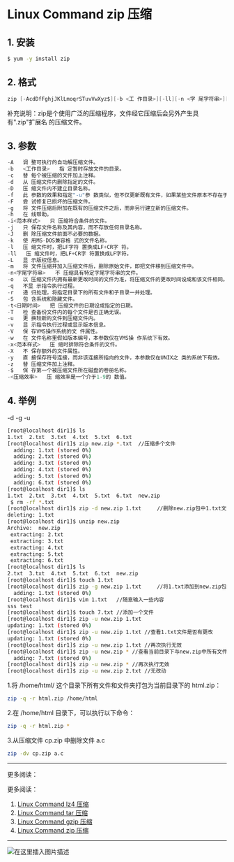 #  Linux Command zip 压缩


##  1. 安装

```bash
$ yum -y install zip
```
## 2. 格式
```c
zip [-AcdDfFghjJKlLmoqrSTuvVwXyz$][-b <工 作目录>][-ll][-n <字 尾字符串>][-t <日 期时间>][-<压 缩效率>][压 缩文件][文件...][-i <范本样式>][-x <范本样式>]
```

补充说明：zip是个使用广泛的压缩程序，文件经它压缩后会另外产生具 有".zip"扩展名 的压缩文件。
## 3. 参数

```c
-A   调 整可执行的自动解压缩文件。
-b   <工作目录>   指 定暂时存放文件的目录。
-c   替 每个被压缩的文件加上注释。
-d   从 压缩文件内删除指定的文件。
-D   压 缩文件内不建立目录名称。
-f   此 参数的效果和指定"-u"参 数类似，但不仅更新既有文件，如果某些文件原本不存在于压缩文件内，使用本参数会一并将其加入压缩文件中。
-F   尝 试修复已损坏的压缩文件。
-g   将 文件压缩后附加在既有的压缩文件之后，而非另行建立新的压缩文件。
-h   在 线帮助。
-i<范本样式>   只 压缩符合条件的文件。
-j   只 保存文件名称及其内容，而不存放任何目录名称。
-J   删 除压缩文件前面不必要的数据。
-k   使 用MS-DOS兼容格 式的文件名称。
-l   压 缩文件时，把LF字符 置换成LF+CR字 符。
-ll   压 缩文件时，把LF+CR字 符置换成LF字符。
-L   显 示版权信息。
-m   将 文件压缩并加入压缩文件后，删除原始文件，即把文件移到压缩文件中。
-n<字尾字符串>   不 压缩具有特定字尾字符串的文件。
-o   以 压缩文件内拥有最新更改时间的文件为准，将压缩文件的更改时间设成和该文件相同。
-q   不显 示指令执行过程。
-r   递 归处理，将指定目录下的所有文件和子目录一并处理。
-S   包 含系统和隐藏文件。
-t<日期时间>   把 压缩文件的日期设成指定的日期。
-T   检 查备份文件内的每个文件是否正确无误。
-u   更 换较新的文件到压缩文件内。
-v   显 示指令执行过程或显示版本信息。
-V   保 存VMS操作系统的文 件属性。
-w   在 文件名称里假如版本编号，本参数仅在VMS操 作系统下有效。
-x<范本样式>   压 缩时排除符合条件的文件。
-X   不 保存额外的文件属性。
-y   直 接保存符号连接，而非该连接所指向的文件，本参数仅在UNIX之 类的系统下有效。
-z   替 压缩文件加上注释。
-$   保 存第一个被压缩文件所在磁盘的卷册名称。
-<压缩效率>   压 缩效率是一个介于1-9的 数值。
```
## 4. 举例
-d -g -u
```bash
[root@localhost dir1]$ ls
1.txt  2.txt  3.txt  4.txt  5.txt  6.txt
[root@localhost dir1]$ zip new.zip *.txt  //压缩多个文件
  adding: 1.txt (stored 0%)
  adding: 2.txt (stored 0%)
  adding: 3.txt (stored 0%)
  adding: 4.txt (stored 0%)
  adding: 5.txt (stored 0%)
  adding: 6.txt (stored 0%)
[root@localhost dir1]$ ls
1.txt  2.txt  3.txt  4.txt  5.txt  6.txt  new.zip
 $ rm -rf *.txt
[root@localhost dir1]$ zip -d new.zip 1.txt     //删除new.zip包中1.txt文件
deleting: 1.txt
[root@localhost dir1]$ unzip new.zip 
Archive:  new.zip
 extracting: 2.txt                   
 extracting: 3.txt                   
 extracting: 4.txt                   
 extracting: 5.txt                   
 extracting: 6.txt                   
[root@localhost dir1]$ ls
2.txt  3.txt  4.txt  5.txt  6.txt  new.zip
[root@localhost dir1]$ touch 1.txt
[root@localhost dir1]$ zip -g new.zip 1.txt     //将1.txt添加到new.zip包中
  adding: 1.txt (stored 0%)
[root@localhost dir1]$ vim 1.txt   //随意输入一些内容
sss test
[root@localhost dir1]$ touch 7.txt //添加一个文件
[root@localhost dir1]$ zip -u new.zip 1.txt 
updating: 1.txt (stored 0%)
[root@localhost dir1]$ zip -u new.zip 1.txt //查看1.txt文件是否有更改
updating: 1.txt (stored 0%)
[root@localhost dir1]$ zip -u new.zip 1.txt //再次执行无效
[root@localhost dir1]$ zip -u new.zip * //查看当前目录下与new.zip中所有文件是否有更改或添加
  adding: 7.txt (stored 0%)
[root@localhost dir1]$ zip -u new.zip * //再次执行无效
[root@localhost dir1]$ zip -u new.zip 2.txt //无改动
```

1.将 /home/html/ 这个目录下所有文件和文件夹打包为当前目录下的 html.zip：
```bash
zip -q -r html.zip /home/html
```
2.在 /home/html 目录下，可以执行以下命令：
```bash
zip -q -r html.zip *
```
3.从压缩文件 cp.zip 中删除文件 a.c

```bash
zip -dv cp.zip a.c
```
---

更多阅读：

更多阅读：
 1. [Linux Command lz4 压缩](https://blog.csdn.net/xixihahalelehehe/article/details/125201619)
 2. [Linux Command tar 压缩](https://ghostwritten.blog.csdn.net/article/details/106056841)
 3. [Linux Command gzip 压缩](https://blog.csdn.net/xixihahalelehehe/article/details/104724596)
 4. [Linux Command zip 压缩](https://blog.csdn.net/xixihahalelehehe/article/details/125203106)

---

![在这里插入图片描述](https://img-blog.csdnimg.cn/0f5e605ef19b48e294135941117e3fa3.gif#pic_center)
